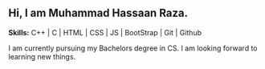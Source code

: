 <h2>Hi, I am Muhammad Hassaan Raza.</h2>

<p><strong>Skills:</strong> C++ | C | HTML | CSS | JS | BootStrap | Git | Github</p>

<p>I am currently pursuing my Bachelors degree in CS. I am looking forward to learning new things.</p>
